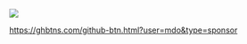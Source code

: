![](https://komarev.com/ghpvc/?username=GrowHax&style=flat-square)

https://ghbtns.com/github-btn.html?user=mdo&type=sponsor
